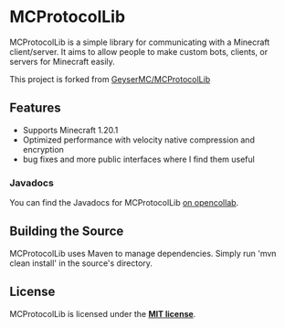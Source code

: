 # MCProtocolLib
MCProtocolLib is a simple library for communicating with a Minecraft client/server. It aims to allow people to make custom bots, clients, or servers for Minecraft easily.

This project is forked from [GeyserMC/MCProtocolLib](https://github.com/GeyserMC/MCProtocolLib)

## Features

* Supports Minecraft 1.20.1
* Optimized performance with velocity native compression and encryption 
* bug fixes and more public interfaces where I find them useful

### Javadocs

You can find the Javadocs for MCProtocolLib [on opencollab](https://ci.opencollab.dev/job/GeyserMC/job/MCProtocolLib/job/master/javadoc/overview-summary.html).

## Building the Source
MCProtocolLib uses Maven to manage dependencies. Simply run 'mvn clean install' in the source's directory.

## License
MCProtocolLib is licensed under the **[MIT license](http://www.opensource.org/licenses/mit-license.html)**.

